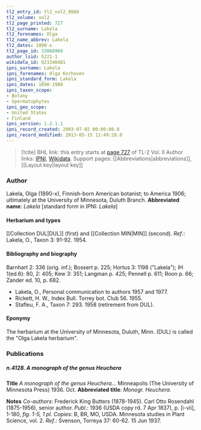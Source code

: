 ```yaml
---
tl2_entry_id: tl2_vol2_0860
tl2_volume: vol2
tl2_page_printed: 727
tl2_surname: Lakela
tl2_forenames: Olga
tl2_name_abbrev: Lakela
tl2_dates: 1890-x
tl2_page_id: 33068969
author_lsid: 5221-1
wikidata_id: Q21340481
ipni_surname: Lakela
ipni_forenames: Olga Korhoven
ipni_standard_form: Lakela
ipni_dates: 1890-1980
ipni_taxon_scope: 
- Botany
- Spermatophytes
ipni_geo_scope: 
- United States
- Finland
ipni_version: 1.2.1.1
ipni_record_created: 2003-07-02 00:00:00.0
ipni_record_modified: 2013-05-15 11:49:28.0
---
```


> [!cite] BHL link: this entry starts at [page 727](https://www.biodiversitylibrary.org/page/33068969) of TL-2 Vol. II
> Author links: [IPNI](https://www.ipni.org/a/5221-1), [Wikidata](https://www.wikidata.org/wiki/Q21340481). Support pages: [[Abbreviations|abbreviations]], [[Layout key|layout key]]

### Author

Lakela, Olga (1890-x), Finnish-born American botanist; to America 1906; ultimately at the University of Minnesota, Duluth Branch. 
**Abbreviated name**: *Lakela* \[standard form in IPNI: *Lakela*\]

#### Herbarium and types

[[Collection DUL|DUL]] (first) and [[Collection MIN|MIN]] (second).
*Ref*.: Lakela, O., Taxon 3: 91-92. 1954.

#### Bibliography and biography

Barnhart 2: 336 (orig. inf.); Bossert p. 225; Hortus 3: 1198 ("Lakela"); IH 1(ed.6): 80, 2: 405; Kew 3: 351; Langman p. 425; Pennell p. 611; Roon p. 66; Zander ed. 10, p. 682.
- Lakela, O., Personal communication to authors 1957 and 1977.
- Rickett, H. W., Index Bull. Torrey bot. Club 56. 1955.
- Stafleu, F. A., Taxon 7: 293. 1958 (retirement from DUL).

#### Eponymy

The herbarium at the University of Minnesota, Duluth, Minn. (DUL) is called the "Olga Lakela herbarium".

### Publications

##### n.4128. A monograph of the genus Heuchera

**Title**
*A monograph of the genus Heuchera*... Minneapolis (The University of Minnesota Press) 1936. Oct.
**Abbreviated title**: *Monogr. Heuchera*.

**Notes**
*Co-authors*: Frederick King Butters (1878-1945). Carl Otto Rosendahl (1875-1956), senior author.
*Publ*.: 1936 (USDA copy rd. 7 Apr 1837), p. \[i-vii\], 1-180, *fig. 1-5, 1 pl. Copies*: B, BR, MO, USDA. Minnesota studies in Plant Science, vol. 2.
*Ref*.: Svenson, Torreya 37: 60-62. 15 Jun 1937.

